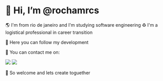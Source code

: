  <h1>👋 Hi, I’m @rochamrcs</h1>
 
 🌎 I'm from rio de janeiro and I'm studying software engineering
 ♻ I'm a logistical professional in career transition
 
 🚀 Here you can follow my development

 📣 You can contact me on:

   <a href="https://t.me/z3R10"><img src="https://img.shields.io/badge/Telegram-2CA5E0?style=for-the-badge&logo=telegram&logoColor=white" class="media-object  img-responsive img-thumbnail"></a>
    <a href="https://www.linkedin.com/in/rocha-marcos/"><img src="https://img.shields.io/badge/LinkedIn-0077B5?style=for-the-badge&logo=linkedin&logoColor=white" class="media-object  img-responsive img-thumbnail"></a>

 🎉 So welcome and lets create toguether 


